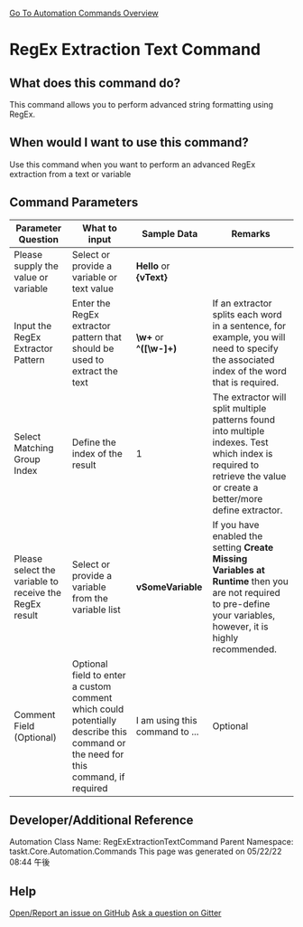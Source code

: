 <!--TITLE: RegEx Extraction Text Command -->
<!-- SUBTITLE: a command in the Data Commands group. -->
[Go To Automation Commands Overview](/automation-commands.md)


# RegEx Extraction Text Command


## What does this command do?
This command allows you to perform advanced string formatting using RegEx.


## When would I want to use this command?
Use this command when you want to perform an advanced RegEx extraction from a text or variable


## Command Parameters
| Parameter Question   	| What to input  	|  Sample Data 	| Remarks  	|
| ---                    | ---               | ---           | ---       |
|Please supply the value or variable|Select or provide a variable or text value|**Hello** or **{vText}**||
|Input the RegEx Extractor Pattern|Enter the RegEx extractor pattern that should be used to extract the text|**\w+** or **^([\w\-]+)**|If an extractor splits each word in a sentence, for example, you will need to specify the associated index of the word that is required.|
|Select Matching Group Index|Define the index of the result|1|The extractor will split multiple patterns found into multiple indexes.  Test which index is required to retrieve the value or create a better/more define extractor.|
|Please select the variable to receive the RegEx result|Select or provide a variable from the variable list|**vSomeVariable**|If you have enabled the setting **Create Missing Variables at Runtime** then you are not required to pre-define your variables, however, it is highly recommended.|
|Comment Field (Optional)|Optional field to enter a custom comment which could potentially describe this command or the need for this command, if required|I am using this command to ...|Optional|












## Developer/Additional Reference
Automation Class Name: RegExExtractionTextCommand
Parent Namespace: taskt.Core.Automation.Commands
This page was generated on 05/22/22 08:44 午後


## Help
[Open/Report an issue on GitHub](https://github.com/saucepleez/taskt/issues/new)
[Ask a question on Gitter](https://gitter.im/taskt-rpa/Lobby)
